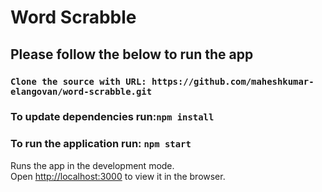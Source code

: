 # Word Scrabble

## Please follow the below to run the app

### `Clone the source with URL: https://github.com/maheshkumar-elangovan/word-scrabble.git`
### To update dependencies run:`npm install`
### To run the application run: `npm start`

Runs the app in the development mode.\
Open [http://localhost:3000](http://localhost:3000) to view it in the browser.

